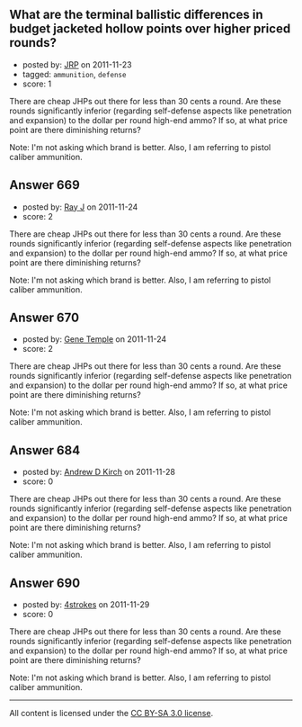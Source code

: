 ## What are the terminal ballistic differences in budget jacketed hollow points over higher priced rounds?

- posted by: [JRP](https://stackexchange.com/users/-1/193-jrp) on 2011-11-23
- tagged: `ammunition`, `defense`
- score: 1

There are cheap JHPs out there for less than 30 cents a round. Are these rounds significantly inferior (regarding self-defense aspects like penetration and expansion) to the dollar per round high-end ammo? If so, at what price point are there diminishing returns?

Note: I'm not asking which brand is better. Also, I am referring to pistol caliber ammunition.


## Answer 669

- posted by: [Ray J](https://stackexchange.com/users/-1/166-ray-j) on 2011-11-24
- score: 2

There are cheap JHPs out there for less than 30 cents a round. Are these rounds significantly inferior (regarding self-defense aspects like penetration and expansion) to the dollar per round high-end ammo? If so, at what price point are there diminishing returns?

Note: I'm not asking which brand is better. Also, I am referring to pistol caliber ammunition.


## Answer 670

- posted by: [Gene Temple](https://stackexchange.com/users/-1/254-gene-temple) on 2011-11-24
- score: 2

There are cheap JHPs out there for less than 30 cents a round. Are these rounds significantly inferior (regarding self-defense aspects like penetration and expansion) to the dollar per round high-end ammo? If so, at what price point are there diminishing returns?

Note: I'm not asking which brand is better. Also, I am referring to pistol caliber ammunition.


## Answer 684

- posted by: [Andrew D Kirch](https://stackexchange.com/users/-1/266-andrew-d-kirch) on 2011-11-28
- score: 0

There are cheap JHPs out there for less than 30 cents a round. Are these rounds significantly inferior (regarding self-defense aspects like penetration and expansion) to the dollar per round high-end ammo? If so, at what price point are there diminishing returns?

Note: I'm not asking which brand is better. Also, I am referring to pistol caliber ammunition.


## Answer 690

- posted by: [4strokes](https://stackexchange.com/users/-1/252-4strokes) on 2011-11-29
- score: 0

There are cheap JHPs out there for less than 30 cents a round. Are these rounds significantly inferior (regarding self-defense aspects like penetration and expansion) to the dollar per round high-end ammo? If so, at what price point are there diminishing returns?

Note: I'm not asking which brand is better. Also, I am referring to pistol caliber ammunition.



---

All content is licensed under the [CC BY-SA 3.0 license](https://creativecommons.org/licenses/by-sa/3.0/).
